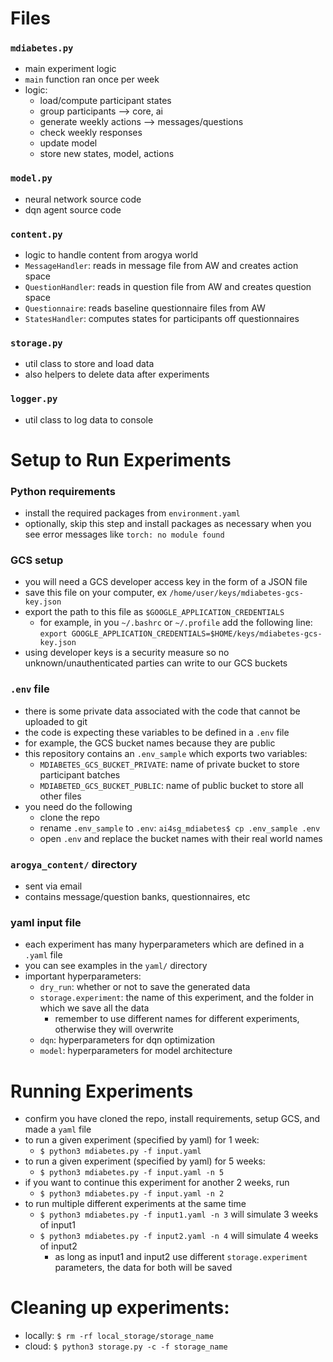 # Files

### `mdiabetes.py`
- main experiment logic
- `main` function ran once per week
- logic:
    - load/compute participant states
    - group participants --> core, ai
    - generate weekly actions --> messages/questions
    - check weekly responses
    - update model
    - store new states, model, actions

### `model.py`
- neural network source code
- dqn agent source code

### `content.py`
- logic to handle content from arogya world
- `MessageHandler`: reads in message file from AW and creates action space
- `QuestionHandler`: reads in question file from AW and creates question space
- `Questionnaire`: reads baseline questionnaire files from AW
- `StatesHandler`: computes states for participants off questionnaires

### `storage.py`
- util class to store and load data
- also helpers to delete data after experiments 

### `logger.py`
- util class to log data to console

# Setup to Run Experiments

### Python requirements
- install the required packages from `environment.yaml`
- optionally, skip this step and install packages as necessary when you see error messages like `torch: no module found`

### GCS setup
- you will need a GCS developer access key in the form of a JSON file
- save this file on your computer, ex `/home/user/keys/mdiabetes-gcs-key.json`
- export the path to this file as `$GOOGLE_APPLICATION_CREDENTIALS`
    - for example, in you `~/.bashrc` or `~/.profile` add the following line:
        `export GOOGLE_APPLICATION_CREDENTIALS=$HOME/keys/mdiabetes-gcs-key.json`
- using developer keys is a security measure so no unknown/unauthenticated parties can write to our GCS buckets

### `.env` file
- there is some private data associated with the code that cannot be uploaded to git
- the code is expecting these variables to be defined in a `.env` file
- for example, the GCS bucket names because they are public
- this repository contains an `.env_sample` which exports two variables:
    - `MDIABETES_GCS_BUCKET_PRIVATE`: name of private bucket to store participant batches 
    - `MDIABETED_GCS_BUCKET_PUBLIC`: name of public bucket to store all other files
- you need do the following
    - clone the repo
    - rename `.env_sample` to `.env`: `ai4sg_mdiabetes$ cp .env_sample .env`
    - open `.env` and replace the bucket names with their real world names

### `arogya_content/` directory
- sent via email
- contains message/question banks, questionnaires, etc

### yaml input file
- each experiment has many hyperparameters which are defined in a `.yaml` file
- you can see examples in the `yaml/` directory
- important hyperparameters:
    - `dry_run`: whether or not to save the generated data
    - `storage.experiment`: the name of this experiment, and the folder in which we save all the data
        - remember to use different names for different experiments, otherwise they will overwrite
    - `dqn`: hyperparameters for dqn optimization
    - `model`: hyperparameters for model architecture

# Running Experiments
- confirm you have cloned the repo, install requirements, setup GCS, and made a `yaml` file
- to run a given experiment (specified by yaml) for 1 week:
    - `$ python3 mdiabetes.py -f input.yaml`
- to run a given experiment (specified by yaml) for 5 weeks:
    - `$ python3 mdiabetes.py -f input.yaml -n 5`
- if you want to continue this experiment for another 2 weeks, run
    - `$ python3 mdiabetes.py -f input.yaml -n 2`
- to run multiple different experiments at the same time
    - `$ python3 mdiabetes.py -f input1.yaml -n 3` will simulate 3 weeks of input1
    - `$ python3 mdiabetes.py -f input2.yaml -n 4` will simulate 4 weeks of input2
        - as long as input1 and input2 use different `storage.experiment` parameters, the
        data for both will be saved 

# Cleaning up experiments:
- locally: `$ rm -rf local_storage/storage_name`
- cloud: `$ python3 storage.py -c -f storage_name`
